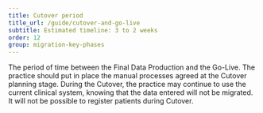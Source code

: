 ```yaml
---
title: Cutover period
title_url: /guide/cutover-and-go-live
subtitle: Estimated timeline: 3 to 2 weeks
order: 12
group: migration-key-phases
---
```


The period of time between the Final Data Production and the Go-Live. The practice should put in place the manual processes agreed at the Cutover planning stage. During the Cutover, the practice may continue to use the current clinical system, knowing that the data entered will not be migrated. It will not be possible to register patients during Cutover.
